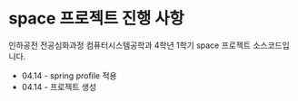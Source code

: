 # space 프로젝트 진행 사항
인하공전 전공심화과정 컴퓨터시스템공학과 4학년 1학기 space 프로젝트 소스코드입니다.

- 04.14 - spring profile 적용
- 04.14 - 프로젝트 생성
